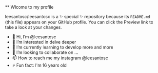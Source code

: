 ** Wlcome to my profile

leesantosc/leesantosc is a ✨ special ✨ repository because its `README.md` (this file) appears on your GitHub profile.
You can click the Preview link to take a look at your changes.

- 👋 Hi, I’m @leesantosc
- 👀 I’m interested in delve deeper
- 🌱 I’m currently learning to develop more and more
- 💞️ I’m looking to collaborate on ...
- 📫 How to reach me my instagram @leesantosc
- ⚡ Fun fact: I'm 16 years old

